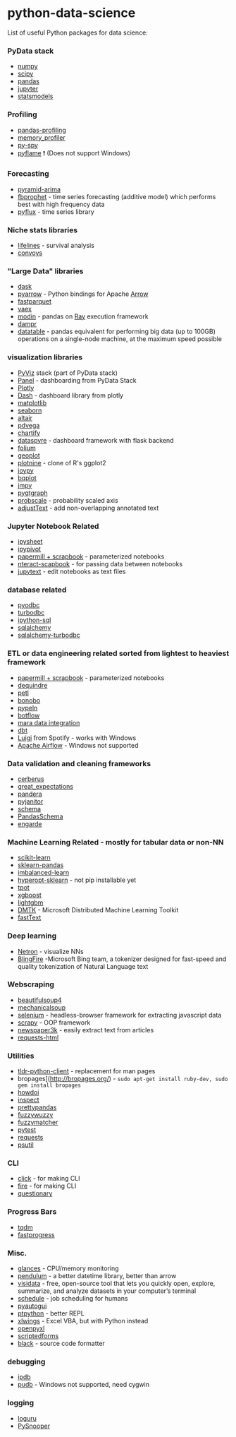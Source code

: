 # python-data-science
List of useful Python packages for data science:

### PyData stack
- [numpy](http://www.numpy.org/)
- [scipy](https://docs.scipy.org/doc/scipy/reference/)
- [pandas](https://pandas.pydata.org/)
- [jupyter](https://jupyter.org/)
- [statsmodels](https://www.statsmodels.org/stable/index.html)

### Profiling
- [pandas-profiling](https://github.com/pandas-profiling/pandas-profiling)
- [memory_profiler](https://github.com/pythonprofilers/memory_profiler)
- [py-spy](https://github.com/benfred/py-spy/blob/master/README.md)
- [pyflame](https://github.com/uber/pyflame) ❗ (Does not support Windows)

### Forecasting
- [pyramid-arima](https://github.com/tgsmith61591/pyramid)
- [fbprophet](https://facebook.github.io/prophet/) - time series forecasting (additive model) which performs best with high frequency data
- [pyflux](https://github.com/RJT1990/pyflux) - time series library

### Niche stats libraries
- [lifelines](https://github.com/CamDavidsonPilon/lifelines) - survival analysis
- [convoys](https://better.engineering/convoys/)

### "Large Data" libraries
- [dask](https://dask.org/)
- [pyarrow](https://arrow.apache.org/) - Python bindings for Apache [Arrow](https://arrow.apache.org/)
- [fastparquet](https://github.com/dask/fastparquet)
- [vaex](https://github.com/maartenbreddels/vaex)
- [modin](https://github.com/modin-project/modin) - pandas on [Ray](https://ray-project.github.io/) execution framework
- [dampr](https://github.com/Refefer/Dampr)
- [datatable](https://github.com/h2oai/datatable) - pandas equivalent for performing big data (up to 100GB) operations on a single-node machine, at the maximum speed possible

### visualization libraries
- [PyViz](http://pyviz.org/) stack (part of PyData stack)
- [Panel](https://panel.pyviz.org/) - dashboarding from PyData Stack
- [Plotly](https://plot.ly/python/)
- [Dash](https://github.com/plotly/dash) - dashboard library from plotly
- [matplotlib](https://matplotlib.org/)
- [seaborn](https://seaborn.pydata.org/)
- [altair](https://github.com/justinbois/altair-catplot)
- [pdvega](https://github.com/altair-viz/pdvega)
- [chartify](https://github.com/spotify/chartify)
- [dataspyre](https://github.com/adamhajari/spyre) - dashboard framework with flask backend
- [folium](https://github.com/python-visualization/folium)
- [geoplot](https://github.com/ResidentMario/geoplot)
- [plotnine](https://github.com/has2k1/plotnine) - clone of R's ggplot2
- [joypy](https://github.com/sbebo/joypy)
- [bqplot](https://github.com/bloomberg/bqplot)
- [jmpy](https://github.com/beltashazzer/jmpy)
- [pyqtgraph](http://www.pyqtgraph.org/)
- [probscale](https://github.com/matplotlib/mpl-probscale) - probability scaled axis
- [adjustText](https://github.com/Phlya/adjustText) - add non-overlapping annotated text

### Jupyter Notebook Related
- [ipysheet](https://github.com/QuantStack/ipysheet)
- [ipypivot](https://github.com/PierreMarion23/ipypivot)
- [papermill + scrapbook](https://github.com/nteract/papermill) - parameterized notebooks
- [nteract-scapbook](https://github.com/nteract/scrapbook) - for passing data between notebooks
- [jupytext](https://github.com/mwouts/jupytext) - edit notebooks as text files

### database related
- [pyodbc](https://github.com/mkleehammer/pyodbc)
- [turbodbc](https://turbodbc.readthedocs.io/en/latest/)
- [ipython-sql](https://github.com/catherinedevlin/ipython-sql)
- [sqlalchemy](https://www.sqlalchemy.org/)
- [sqlalchemy-turbodbc](https://github.com/dirkjonker/sqlalchemy-turbodbc)

### ETL or data engineering related sorted from lightest to heaviest framework
- [papermill + scrapbook](https://github.com/nteract/papermill) - parameterized notebooks
- [dequindre](https://github.com/vogt4nick/dequindre)
- [petl](https://github.com/petl-developers/petl)
- [bonobo](https://www.bonobo-project.org/)
- [pypeln](https://github.com/cgarciae/pypeln/)
- [botflow](https://github.com/kkyon/botflow)
- [mara data integration](https://github.com/mara/data-integration)
- [dbt](https://www.getdbt.com/)
- [Luigi](https://github.com/spotify/luigi) from Spotify - works with Windows
- [Apache Airflow](https://airflow.apache.org/) - Windows not supported

### Data validation and cleaning frameworks
- [cerberus](https://github.com/pyeve/cerberus)
- [great_expectations](https://github.com/great-expectations/great_expectations)
- [pandera](https://github.com/cosmicBboy/pandera)
- [pyjanitor](https://pyjanitor.readthedocs.io/)
- [schema](https://github.com/keleshev/schema)
- [PandasSchema](https://github.com/TMiguelT/PandasSchema)
- [engarde](https://github.com/TomAugspurger/engarde)

### Machine Learning Related - mostly for tabular data or non-NN
- [scikit-learn](https://scikit-learn.org/stable/)
- [sklearn-pandas](https://github.com/scikit-learn-contrib/sklearn-pandas)
- [imbalanced-learn](https://github.com/scikit-learn-contrib/imbalanced-learn)
- [hyperopt-sklearn](https://github.com/hyperopt/hyperopt-sklearn) - not pip installable yet
- [tpot](https://github.com/EpistasisLab/tpot)
- [xgboost](https://xgboost.readthedocs.io/en/latest/)
- [lightgbm](https://github.com/Microsoft/LightGBM)
- [DMTK](http://www.dmtk.io/) - Microsoft Distributed Machine Learning Toolkit
- [fastText](https://fasttext.cc/)

### Deep learning
- [Netron](https://github.com/lutzroeder/Netron) - visualize NNs
- [BlingFire](https://github.com/Microsoft/BlingFire)  -Microsoft Bing team, a tokenizer designed for fast-speed and quality tokenization of Natural Language text

### Webscraping
- [beautifulsoup4](https://www.crummy.com/software/BeautifulSoup/bs4/doc/)
- [mechanicalsoup](https://mechanicalsoup.readthedocs.io/en/stable/)
- [selenium](https://www.seleniumhq.org/) - headless-browser framework for extracting javascript data
- [scrapy](https://scrapy.org/) - OOP framework
- [newspaper3k](https://newspaper.readthedocs.io) - easily extract text from articles
- [requests-html](https://github.com/kennethreitz/requests-html)

### Utilities
- [tldr-python-client](https://github.com/tldr-pages/tldr-python-client) - replacement for man pages
- bropages](http://bropages.org/) - 
```sudo apt-get install ruby-dev, sudo gem install bropages```
- [howdoi](https://github.com/gleitz/howdoi)
- [inspect](https://docs.python.org/3/library/inspect.html)
- [prettypandas](https://prettypandas.readthedocs.io/en/latest/)
- [fuzzywuzzy](https://github.com/seatgeek/fuzzywuzzy)
- [fuzzymatcher](https://github.com/RobinL/fuzzymatcher)
- [pytest](https://docs.pytest.org/en/latest/)
- [requests](http://docs.python-requests.org/en/master/)
- [psutil](https://github.com/giampaolo/psutil)

### CLI
- [click](https://click.palletsprojects.com/en/7.x/) - for making CLI
- [fire](https://github.com/google/python-fire) - for making CLI
- [questionary](https://github.com/tmbo/questionary)

### Progress Bars
- [tqdm](https://github.com/tqdm/tqdm)
- [fastprogress](https://github.com/fastai/fastprogress)

### Misc.
- [glances](https://nicolargo.github.io/glances/) - CPU/memory monitoring
- [pendulum](https://pendulum.eustace.io/) - a better datetime library, better than arrow
- [visidata](https://jsvine.github.io/intro-to-visidata/index.html) - free, open-source tool that lets you quickly open, explore, summarize, and analyze datasets in your computer’s terminal
- [schedule](https://github.com/dbader/schedule) - job scheduling for humans
- [pyautogui](https://pyautogui.readthedocs.io/en/latest/)
- [ptpython](https://github.com/prompt-toolkit/ptpython) - better REPL
- [xlwings](https://www.xlwings.org/) - Excel VBA, but with Python instead
- [openpyxl](https://openpyxl.readthedocs.io/en/stable/)
- [scriptedforms](https://github.com/SimonBiggs/scriptedforms)
- [black](https://github.com/ambv/black) - source code formatter

### debugging
- [ipdb](https://github.com/gotcha/ipdb)
- [pudb](https://github.com/inducer/pudb) - Windows not supported, need cygwin

### logging
- [loguru](https://github.com/Delgan/loguru)
- [PySnooper](https://github.com/cool-RR/pysnooper)
